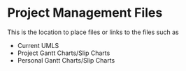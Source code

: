# Project Management Files

This is the location to place files or links to the files such as
- Current UMLS
- Project Gantt Charts/Slip Charts
- Personal Gantt Charts/Slip Charts
